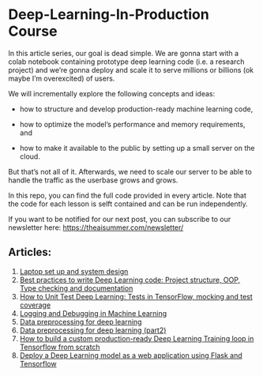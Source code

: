 # Deep-Learning-In-Production Course

In this article series, our goal is dead simple. We are gonna start with a colab notebook containing prototype deep learning code (i.e. a research project) and we’re gonna deploy and scale it to serve millions or billions (ok maybe I’m overexcited) of users.

We will incrementally explore the following concepts and ideas:

- how to structure and develop production-ready machine learning code,

- how to optimize the model’s performance and memory requirements, and

- how to make it available to the public by setting up a small server on the cloud.

But that’s not all of it. Afterwards, we need to scale our server to be able to handle the traffic as the userbase grows and grows.

In this repo, you can find the full code provided in every article. Note that the code for each lesson is selft contained and can be run independently.

If you want to be notified for our next post, you can subscribe to our newsletter here: https://theaisummer.com/newsletter/


## Articles:

1. [Laptop set up and system design](https://theaisummer.com/deep-learning-production/)
2. [Best practices to write Deep Learning code: Project structure, OOP, Type checking and documentation](https://theaisummer.com/best-practices-deep-learning-code/)
3. [How to Unit Test Deep Learning: Tests in TensorFlow, mocking and test coverage](https://theaisummer.com/unit-test-deep-learning/)
4. [Logging and Debugging in Machine Learning](https://theaisummer.com/logging-debugging/)
5. [Data preprocessing for deep learning](https://theaisummer.com/data-preprocessing/)
6. [Data preprocessing for deep learning (part2)](https://theaisummer.com/data-processing-optimization/)
7. [How to build a custom production-ready Deep Learning Training loop in Tensorflow from scratch](https://theaisummer.com/tensorflow-training-loop/)
8. [Deploy a Deep Learning model as a web application using Flask and Tensorflow](https://theaisummer.com/deploy-flask-tensorflow/)
